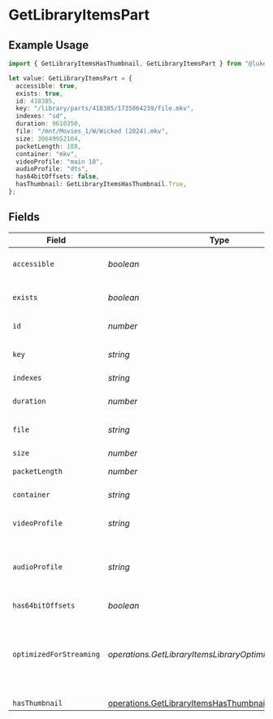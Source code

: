 # GetLibraryItemsPart

## Example Usage

```typescript
import { GetLibraryItemsHasThumbnail, GetLibraryItemsPart } from "@lukehagar/plexjs/sdk/models/operations";

let value: GetLibraryItemsPart = {
  accessible: true,
  exists: true,
  id: 418385,
  key: "/library/parts/418385/1735864239/file.mkv",
  indexes: "sd",
  duration: 9610350,
  file: "/mnt/Movies_1/W/Wicked (2024).mkv",
  size: 30649952104,
  packetLength: 188,
  container: "mkv",
  videoProfile: "main 10",
  audioProfile: "dts",
  has64bitOffsets: false,
  hasThumbnail: GetLibraryItemsHasThumbnail.True,
};
```

## Fields

| Field                                                                                                   | Type                                                                                                    | Required                                                                                                | Description                                                                                             | Example                                                                                                 |
| ------------------------------------------------------------------------------------------------------- | ------------------------------------------------------------------------------------------------------- | ------------------------------------------------------------------------------------------------------- | ------------------------------------------------------------------------------------------------------- | ------------------------------------------------------------------------------------------------------- |
| `accessible`                                                                                            | *boolean*                                                                                               | :heavy_minus_sign:                                                                                      | Indicates if the part is accessible.                                                                    | true                                                                                                    |
| `exists`                                                                                                | *boolean*                                                                                               | :heavy_minus_sign:                                                                                      | Indicates if the part exists.                                                                           | true                                                                                                    |
| `id`                                                                                                    | *number*                                                                                                | :heavy_check_mark:                                                                                      | Unique part identifier.                                                                                 | 418385                                                                                                  |
| `key`                                                                                                   | *string*                                                                                                | :heavy_minus_sign:                                                                                      | Key to access this part.                                                                                | /library/parts/418385/1735864239/file.mkv                                                               |
| `indexes`                                                                                               | *string*                                                                                                | :heavy_minus_sign:                                                                                      | N/A                                                                                                     | sd                                                                                                      |
| `duration`                                                                                              | *number*                                                                                                | :heavy_minus_sign:                                                                                      | Duration of the part in milliseconds.                                                                   | 9610350                                                                                                 |
| `file`                                                                                                  | *string*                                                                                                | :heavy_minus_sign:                                                                                      | File path for the part.                                                                                 | /mnt/Movies_1/W/Wicked (2024).mkv                                                                       |
| `size`                                                                                                  | *number*                                                                                                | :heavy_minus_sign:                                                                                      | File size in bytes.                                                                                     | 30649952104                                                                                             |
| `packetLength`                                                                                          | *number*                                                                                                | :heavy_minus_sign:                                                                                      | N/A                                                                                                     | 188                                                                                                     |
| `container`                                                                                             | *string*                                                                                                | :heavy_minus_sign:                                                                                      | Container format of the part.                                                                           | mkv                                                                                                     |
| `videoProfile`                                                                                          | *string*                                                                                                | :heavy_minus_sign:                                                                                      | Video profile for the part.                                                                             | main 10                                                                                                 |
| `audioProfile`                                                                                          | *string*                                                                                                | :heavy_minus_sign:                                                                                      | The audio profile used for the media (e.g., DTS, Dolby Digital, etc.).                                  | dts                                                                                                     |
| `has64bitOffsets`                                                                                       | *boolean*                                                                                               | :heavy_minus_sign:                                                                                      | N/A                                                                                                     | false                                                                                                   |
| `optimizedForStreaming`                                                                                 | *operations.GetLibraryItemsLibraryOptimizedForStreaming*                                                | :heavy_minus_sign:                                                                                      | Has this media been optimized for streaming. NOTE: This can be 0, 1, false or true<br/>                 |                                                                                                         |
| `hasThumbnail`                                                                                          | [operations.GetLibraryItemsHasThumbnail](../../../sdk/models/operations/getlibraryitemshasthumbnail.md) | :heavy_minus_sign:                                                                                      | N/A                                                                                                     | 1                                                                                                       |